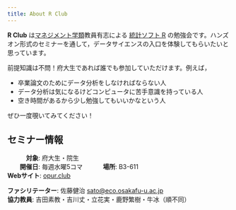 ```yaml
---
title: About R Club
---
```


**R Club** は[マネジメント学類](http://www.mgt.osakafu-u.ac.jp)教員有志による [統計ソフト R](https://www.r-project.org) の勉強会です。ハンズオン形式のセミナーを通して，データサイエンスの入口を体験してもらいたいと思っています。

前提知識は不問！府大生であれば誰でも参加していただけます。例えば，

* 卒業論文のためにデータ分析をしなければならない人
* データ分析は気になるけどコンピュータに苦手意識を持っている人
* 空き時間があるから少し勉強してもいいかなという人

ぜひ一度覗いてみてください！

## セミナー情報

　　　**対象**: 府大生・院生  
　　**開催日**: 毎週水曜5コマ 
　　　**場所**: B3-611  
**Webサイト**: [opur.club](opur.club)


**ファシリテーター**: 佐藤健治 <sato@eco.osakafu-u.ac.jp>  
**協力教員**: 吉田素教・吉川丈・立花実・鹿野繁樹・牛冰（順不同）



